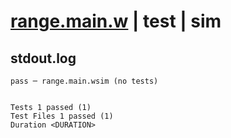 # [range.main.w](../../../../../../examples/tests/sdk_tests/std/range.main.w) | test | sim

## stdout.log
```log
pass ─ range.main.wsim (no tests)
 
 
Tests 1 passed (1)
Test Files 1 passed (1)
Duration <DURATION>
```

